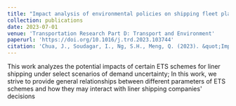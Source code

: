 ```yaml
---
title: "Impact analysis of environmental policies on shipping fleet planning under demand uncertainty"
collection: publications
date: 2023-07-01
venue: 'Transportation Research Part D: Transport and Environment'
paperurl: 'https://doi.org/10.1016/j.trd.2023.103744'
citation: 'Chua, J., Soudagar, I., Ng, S.H., Meng, Q. (2023). &quot;Impact analysis of environmental policies on shipping fleet planning under demand uncertainty&quot; <i>Transportation Research Part D: Transport and Environment</i>.'
---
```


This work analyzes the potential impacts of certain ETS schemes for liner shipping under select scenarios of demand uncertainty; In this work, we strive to provide general relationships between different parameters of ETS schemes and how they may interact with liner shipping companies' decisions

